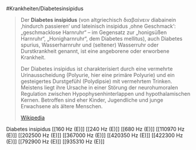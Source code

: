 #Krankheiten/Diabetesinsipidus
> Der **Diabetes insipidus** (von altgriechisch διαβαίνειν diabainein ‚hindurch passieren‘ und lateinisch insipidus ‚ohne Geschmack‘: „geschmacklose Harnruhr“ – im Gegensatz zur „honigsüßen Harnruhr“, „Honigharnruhr“, dem Diabetes mellitus), auch Diabetes spurius, Wasserharnruhr und (seltener) Wasserruhr oder Durstkrankheit genannt, ist eine angeborene oder erworbene Krankheit.
>
> Der Diabetes insipidus ist charakterisiert durch eine vermehrte Urinausscheidung (Polyurie, hier eine primäre Polyurie) und ein gesteigertes Durstgefühl (Polydipsie) mit vermehrtem Trinken. Meistens liegt ihre Ursache in einer Störung der neurohumoralen Regulation zwischen Hypophysenhinterlappen und hypothalamischen Kernen. Betroffen sind eher Kinder, Jugendliche und junge Erwachsene als ältere Menschen.
>
> [Wikipedia](https://de.wikipedia.org/wiki/Diabetes%20insipidus)

Diabetes insipidus
[[160 Hz (E)]]
[[240 Hz (E)]]
[[680 Hz (E)]]
[[110970 Hz (E)]]
[[202500 Hz (E)]]
[[367000 Hz (E)]]
[[420350 Hz (E)]]
[[422300 Hz (E)]]
[[792900 Hz (E)]]
[[935310 Hz (E)]]